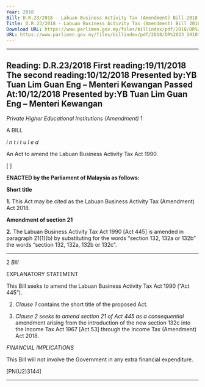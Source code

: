 ```yaml
---
Year: 2018
Bill: D.R.23/2018 - Labuan Business Activity Tax (Amendment) Bill 2018 (Passed)
Title: D.R.23/2018 - Labuan Business Activity Tax (Amendment) Bill 2018 (Passed)
Download URL: https://www.parlimen.gov.my/files/billindex/pdf/2018/DR%2023_2018%20-%20eng.pdf
URL: https://www.parlimen.gov.my/files/billindex/pdf/2018/DR%2023_2018%20-%20eng.pdf
---
```

---
Reading:
D.R.23/2018
First reading:19/11/2018
The second reading:10/12/2018
Presented by:YB Tuan Lim Guan Eng – Menteri Kewangan
Passed At:10/12/2018
Presented by:YB Tuan Lim Guan Eng – Menteri Kewangan
---

_Private Higher Educational Institutions (Amendment)_ 1

A BILL

_i n t i t u l e d_

An Act to amend the Labuan Business Activity Tax Act 1990.

[ ]

**ENACTED by the Parliament of Malaysia as follows:**

**Short title**

**1.** This Act may be cited as the Labuan Business Activity Tax
(Amendment) Act 2018.

**Amendment of section 21**

**2.** The Labuan Business Activity Tax Act 1990 [Act 445] is
amended in paragraph 21(1)(b) by substituting for the words
“section 132, 132a or 132b” the words “section 132, 132a, 132b
or 132c”.


-----

2 _Bill_

EXPLANATORY STATEMENT

This Bill seeks to amend the Labuan Business Activity Tax Act 1990
(“Act 445”).

2. _Clause 1_ contains the short title of the proposed Act.

3. _Clause 2 seeks to amend section 21 of Act 445 as a consequential_
amendment arising from the introduction of the new section 132c into
the Income Tax Act 1967 [Act 53] through the Income Tax (Amendment)
Act 2018.

_FINANCIAL IMPLICATIONS_

This Bill will not involve the Government in any extra financial expenditure.

[PN(U2)3144]


-----

